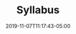 ---
title: "Syllabus"
date: 2019-11-07T11:17:43-05:00
draft: false
content: >
    <h2 class="subhead">Course Meeting Times</h2>
    <p>Lectures: 3 sessions / week, 1 hour / session</p>
    <p>Recitations: 1 session / week, 1 hour / session</p>
    <h2 class="subhead">Prerequisites</h2>
    <p>Multivariable Calculus (18.02)</p>
    <h2 class="subhead">Text</h2>
    <p>The readings are assigned in: <a
            href="http://www.amazon.com/exec/obidos/ASIN/0980232716/ref=nosim/mitopencourse-20"><img
                src="/images/a_logo_17.gif" alt="Buy at Amazon" align="absMiddle" border="0" /></a> Strang, Gilbert.
        <em>Introduction to Linear Algebra</em>. 4th ed. <a href="http://www.wellesleycambridge.com/">Wellesley-Cambridge
            Press</a>, 2009. ISBN: 9780980232714.</p>
    <p>Reading assignments are also provided for the newer edition: <a
            href="http://www.amazon.com/exec/obidos/ASIN/0980232775/ref=nosim/mitopencourse-20"><img alt="Buy at Amazon"
                src="/images/a_logo_17.gif" align="absmiddle" border="0" /></a> Strang, Gilbert. <em>Introduction to Linear
            Algebra</em>. 5th ed. <a href="http://www.wellesleycambridge.com/">Wellesley-Cambridge Press</a>, 2016. ISBN:
        9780980232776.</p>
    <p>NOTE: More material on linear algebra (and much more about differential equations) is in Professor Strang's 2014
        textbook <em><a href="http://www-math.mit.edu/~gs/dela">Differential Equations and Linear Algebra</a></em>. In 2016,
        the textbook was developed into a series of 55 short videos,&nbsp;<em><a
                href="http://ocw.mit.edu/resources/res-18-009-learn-differential-equations-up-close-with-gilbert-strang-and-cleve-moler-fall-2015/index.htm">Learn
                Differential Equations: Up Close with Gilbert Strang and Cleve Moler</a>.</em></p>
    <h2 class="subhead">Goals</h2>
    <p>The goals for 18.06 are using matrices and also understanding them.</p>
    <p>Here are key computations and some of the ideas behind them:</p>
    <ol>
        <li>Solving Ax = b for square systems by elimination (pivots, multipliers, back substitution, invertibility of A,
            factorization into A = LU)</li>
        <li>Complete solution to Ax = b (column space containing b, rank of A, nullspace of A and special solutions to Ax =
            0 from row reduced R)</li>
        <li>Basis and dimension (bases for the four fundamental subspaces)</li>
        <li>Least squares solutions (closest line by understanding projections)</li>
        <li>Orthogonalization by Gram-Schmidt (factorization into A = QR)</li>
        <li>Properties of determinants (leading to the cofactor formula and the sum over all n! permutations, applications
            to inv(A) and volume)</li>
        <li>Eigenvalues and eigenvectors (diagonalizing A, computing powers A^k and matrix exponentials to solve difference
            and differential equations)</li>
        <li>Symmetric matrices and positive definite matrices (real eigenvalues and orthogonal eigenvectors, tests for x'Ax
            &gt; 0, applications)</li>
        <li>Linear transformations and change of basis (connected to the Singular Value Decomposition - orthonormal bases
            that diagonalize A)</li>
        <li>Linear algebra in engineering (graphs and networks, Markov matrices, Fourier matrix, Fast Fourier Transform,
            linear programming)</li>
    </ol>
    <h2 class="subhead">Homework</h2>
    <p>The homeworks are essential in learning linear algebra. They are not a test and you are encouraged to talk to other
        students about difficult problems-after you have found them difficult. Talking about linear algebra is healthy. But
        you must write your own solutions.</p>
    <h2 class="subhead">Exams</h2>
    <p>There will be three one-hour exams at class times and a final exam. The use of calculators or notes is not permitted
        during the exams.</p>
    <h2 class="subhead">Grading</h2>
    <div class="maintabletemplate">
        <table summary="See table caption for summary." class="tablewidth50">
            <caption class="invisible">Grading criteria.</caption>
            <thead>
                <tr>
                    <th scope="col">ACTIVITIES</th>
                    <th scope="col">PERCENTAGES</th>
                </tr>
            </thead>
            <tbody>
                <tr class="row">
                    <td>Problem sets</td>
                    <td>15%</td>
                </tr>
                <tr class="alt-row">
                    <td>Three one-hour exams</td>
                    <td>45%</td>
                </tr>
                <tr class="row">
                    <td>Final exam</td>
                    <td>40%</td>
                </tr>
            </tbody>
        </table>
    </div>
    <h2 class="subhead">MATLAB&reg;</h2>
    <p>Some homework problems will require you to use MATLAB, an important tool for numerical linear algebra. No previous
        MATLAB experience is required in 18.06. The <a
            href="/courses/mathematics/18-06-linear-algebra-spring-2010/related-resources">related resources</a> section has
        links to information about MATLAB, including a tutorial.</p>
menu: 
    main:
        name: "Syllabus"
---